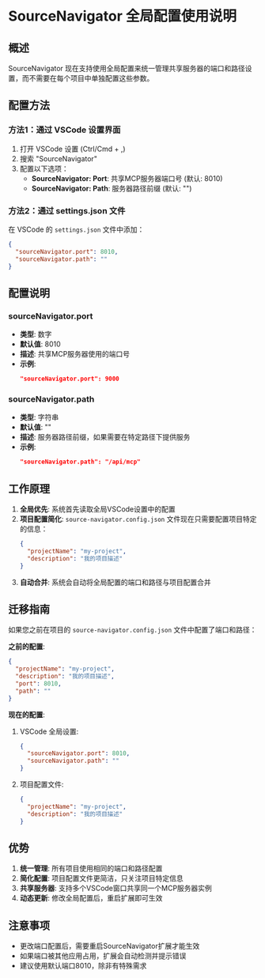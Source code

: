 # SourceNavigator 全局配置使用说明

## 概述

SourceNavigator 现在支持使用全局配置来统一管理共享服务器的端口和路径设置，而不需要在每个项目中单独配置这些参数。

## 配置方法

### 方法1：通过 VSCode 设置界面

1. 打开 VSCode 设置 (Ctrl/Cmd + ,)
2. 搜索 "SourceNavigator"
3. 配置以下选项：
   - **SourceNavigator: Port**: 共享MCP服务器端口号 (默认: 8010)
   - **SourceNavigator: Path**: 服务器路径前缀 (默认: "")

### 方法2：通过 settings.json 文件

在 VSCode 的 `settings.json` 文件中添加：

```json
{
  "sourceNavigator.port": 8010,
  "sourceNavigator.path": ""
}
```

## 配置说明

### sourceNavigator.port
- **类型**: 数字
- **默认值**: 8010
- **描述**: 共享MCP服务器使用的端口号
- **示例**: 
  ```json
  "sourceNavigator.port": 9000
  ```

### sourceNavigator.path
- **类型**: 字符串
- **默认值**: ""
- **描述**: 服务器路径前缀，如果需要在特定路径下提供服务
- **示例**: 
  ```json
  "sourceNavigator.path": "/api/mcp"
  ```

## 工作原理

1. **全局优先**: 系统首先读取全局VSCode设置中的配置
2. **项目配置简化**: `source-navigator.config.json` 文件现在只需要配置项目特定的信息：
   ```json
   {
     "projectName": "my-project",
     "description": "我的项目描述"
   }
   ```
3. **自动合并**: 系统会自动将全局配置的端口和路径与项目配置合并

## 迁移指南

如果您之前在项目的 `source-navigator.config.json` 文件中配置了端口和路径：

**之前的配置**:
```json
{
  "projectName": "my-project",
  "description": "我的项目描述",
  "port": 8010,
  "path": ""
}
```

**现在的配置**:

1. VSCode 全局设置:
   ```json
   {
     "sourceNavigator.port": 8010,
     "sourceNavigator.path": ""
   }
   ```

2. 项目配置文件:
   ```json
   {
     "projectName": "my-project",
     "description": "我的项目描述"
   }
   ```

## 优势

1. **统一管理**: 所有项目使用相同的端口和路径配置
2. **简化配置**: 项目配置文件更简洁，只关注项目特定信息
3. **共享服务器**: 支持多个VSCode窗口共享同一个MCP服务器实例
4. **动态更新**: 修改全局配置后，重启扩展即可生效

## 注意事项

- 更改端口配置后，需要重启SourceNavigator扩展才能生效
- 如果端口被其他应用占用，扩展会自动检测并提示错误
- 建议使用默认端口8010，除非有特殊需求